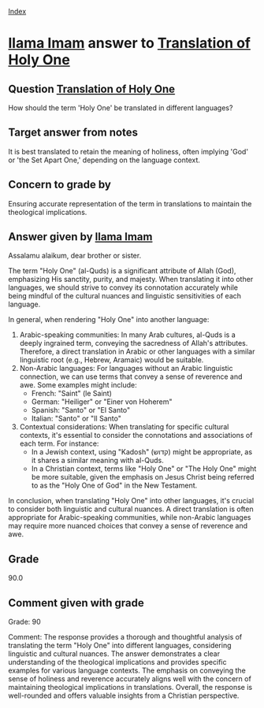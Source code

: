 
[Index](../../index.md)
# [llama Imam](../../answering_models/llama_Imam.md) answer to [Translation of Holy One](../../questions/Translation_of_Holy_One.md)

## Question [Translation of Holy One](../../questions/Translation_of_Holy_One.md)
How should the term 'Holy One' be translated in different languages?

## Target answer from notes
It is best translated to retain the meaning of holiness, often implying 'God' or 'the Set Apart One,' depending on the language context.

## Concern to grade by
Ensuring accurate representation of the term in translations to maintain the theological implications.

## Answer given by [llama Imam](../../answering_models/llama_Imam.md)
Assalamu alaikum, dear brother or sister.

The term "Holy One" (al-Quds) is a significant attribute of Allah (God), emphasizing His sanctity, purity, and majesty. When translating it into other languages, we should strive to convey its connotation accurately while being mindful of the cultural nuances and linguistic sensitivities of each language.

In general, when rendering "Holy One" into another language:

1. Arabic-speaking communities: In many Arab cultures, al-Quds is a deeply ingrained term, conveying the sacredness of Allah's attributes. Therefore, a direct translation in Arabic or other languages with a similar linguistic root (e.g., Hebrew, Aramaic) would be suitable.
2. Non-Arabic languages: For languages without an Arabic linguistic connection, we can use terms that convey a sense of reverence and awe. Some examples might include:
	* French: "Saint" (le Saint)
	* German: "Heiliger" or "Einer von Hoherem"
	* Spanish: "Santo" or "El Santo"
	* Italian: "Santo" or "Il Santo"
3. Contextual considerations: When translating for specific cultural contexts, it's essential to consider the connotations and associations of each term. For instance:
	* In a Jewish context, using "Kadosh" (קדוש) might be appropriate, as it shares a similar meaning with al-Quds.
	* In a Christian context, terms like "Holy One" or "The Holy One" might be more suitable, given the emphasis on Jesus Christ being referred to as the "Holy One of God" in the New Testament.

In conclusion, when translating "Holy One" into other languages, it's crucial to consider both linguistic and cultural nuances. A direct translation is often appropriate for Arabic-speaking communities, while non-Arabic languages may require more nuanced choices that convey a sense of reverence and awe.

## Grade
90.0

## Comment given with grade
Grade: 90

Comment: The response provides a thorough and thoughtful analysis of translating the term "Holy One" into different languages, considering linguistic and cultural nuances. The answer demonstrates a clear understanding of the theological implications and provides specific examples for various language contexts. The emphasis on conveying the sense of holiness and reverence accurately aligns well with the concern of maintaining theological implications in translations. Overall, the response is well-rounded and offers valuable insights from a Christian perspective.
